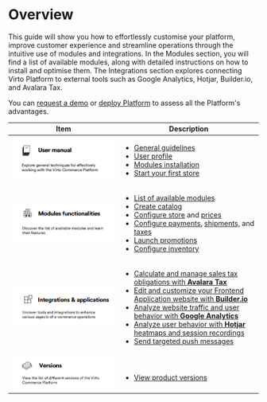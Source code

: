 # Overview

This guide will show you how to effortlessly customise your platform, improve customer experience and streamline operations through the intuitive use of modules and integrations. In the Modules section, you will find a list of available modules, along with detailed instructions on how to install and optimise them. The Integrations section explores connecting Virto Platform to external tools such as Google Analytics, Hotjar, Builder.io, and Avalara Tax.

You can [request a demo](https://virtocommerce.com/request-demo) or [deploy Platform]() to assess all the Platform's advantages.


|Item|Description|
|---|---|
| ![User manual](media/user_guide.png) | <ul><li> [General guidelines](general-guidelines.md)</li><li> [User profile](user-profile.md) </li> <li>[Modules installation](modules-installation.md)</li> <li>[Start your first store](getting-started.md)</li></ul>|
| ![Modules key features](media/modules-functionalities.png) | <ul><li> [List of available modules](platform-overview.md)</li> <li> [Create catalog](catalog/add-new-catalog.md) </li> <li>[Configure store](store/adding-new-store.md) and [prices](pricing/creating-new-price-list.md)</li> <li>[Configure payments,](payment/managing-payment-methods.md) [shipments,](shipping/managing-shipping-methods.md) and [taxes](tax/managing-taxes.md) </li> <li> [Launch promotions](marketing/managing-promotions.md) </li><li> [Configure inventory](inventory/managing-inventory.md) </li></ul>|
| ![Integrations](media/integrations-applications.png) | <ul><li> [Calculate and manage sales tax obligations with **Avalara Tax**](integrations/avalara/overview.md)</li> <li> [Edit and customize your Frontend Application website with **Builder.io**](integrations/builder-io/overview.md)</li> <li> [Analyze website traffic and user behavior with **Google Analytics**](integrations/google-analytics/overview.md) </li> <li>[Analyze user behavior with **Hotjar** heatmaps and session recordings](integrations/hotjar/overview.md)</li> <li> [Send targeted push messages](push-messages/manage-push-messages.md)</li> </ul>|
| ![Versions](media/versions.png) | <br><ul><li> [View product versions](versions/virto3-products-versions.md)</li></ul>|

